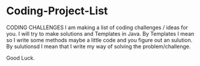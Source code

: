 # Coding-Project-List
CODING CHALLENGES
I am making a list of coding challenges / ideas for you. I will try to make solutions and Templates in Java.
By Templates I mean so I write some methods maybe a little code and you figure out an sulution.
By sulutionsd I mean that I write my way of solving the problem/challenge.

Good Luck.
